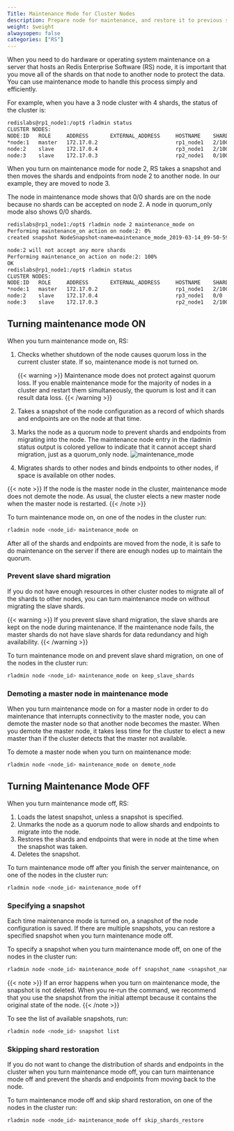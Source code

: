 ```yaml
---
Title: Maintenance Mode for Cluster Nodes
description: Prepare node for maintenance, and restore it to previous state
weight: $weight
alwaysopen: false
categories: ["RS"]
---
```

When you need to do hardware or operating system maintenance on a server that hosts an Redis Enterprise Software (RS) node,
it is important that you move all of the shards on that node to another node to protect the data.
You can use maintenance mode to handle this process simply and efficiently.

For example, when you have a 3 node cluster with 4 shards, the status of the cluster is:

```sh
redislabs@rp1_node1:/opt$ rladmin status
CLUSTER NODES:
NODE:ID   ROLE     ADDRESS       EXTERNAL_ADDRESS     HOSTNAME    SHARDS
*node:1   master   172.17.0.2                         rp1_node1   2/100
node:2    slave    172.17.0.4                         rp3_node1   2/100
node:3    slave    172.17.0.3                         rp2_node1   0/100
```

When you turn on maintenance mode for node 2, RS takes a snapshot and then moves the shards and endpoints from node 2 to another node. In our example, they are moved to node 3.

The node in maintenance mode shows that 0/0 shards are on the node because no shards can be accepted on node 2. A node in quorum_only mode also shows 0/0 shards.

```sh
redislabs@rp1_node1:/opt$ rladmin node 2 maintenance_mode on
Performing maintenance_on action on node:2: 0%
created snapshot NodeSnapshot<name=maintenance_mode_2019-03-14_09-50-59,time=None,node_uid=2>

node:2 will not accept any more shards
Performing maintenance_on action on node:2: 100%
OK
redislabs@rp1_node1:/opt$ rladmin status
CLUSTER NODES:
NODE:ID   ROLE     ADDRESS       EXTERNAL_ADDRESS     HOSTNAME    SHARDS
*node:1   master   172.17.0.2                         rp1_node1   2/100
node:2    slave    172.17.0.4                         rp3_node1   0/0
node:3    slave    172.17.0.3                         rp2_node1   2/100
```

## Turning maintenance mode ON

When you turn maintenance mode on, RS:

1. Checks whether shutdown of the node causes quorum loss in the current cluster state. If so, maintenance mode is not turned on.

    {{< warning >}}
Maintenance mode does not protect against quorum loss. If you enable maintenance mode for the majority of nodes in a cluster and restart them simultaneously,
the quorum is lost and it can result data loss.
    {{< /warning >}}

1. Takes a snapshot of the node configuration as a record of which shards and endpoints are on the node at that time.
1. Marks the node as a quorum node to prevent shards and endpoints from migrating into the node.
    The maintenance node entry in the rladmin status output is colored yellow to indicate that it cannot accept shard migration, just as a quorum_only node.
    ![maintenance_mode](/images/rs/maintenance_mode.png)
1. Migrates shards to other nodes and binds endpoints to other nodes, if space is available on other nodes.

{{< note >}}
If the node is the master node in the cluster, maintenance mode does not demote the node.
As usual, the cluster elects a new master node when the master node is restarted.
{{< /note >}}

To turn maintenance mode on, on one of the nodes in the cluster run:

```sh
rladmin node <node_id> maintenance_mode on
```

After all of the shards and endpoints are moved from the node, it is safe to do maintenance on the server if there are enough nodes up to maintain the quorum.

### Prevent slave shard migration

If you do not have enough resources in other cluster nodes to migrate all of the shards to other nodes,
you can turn maintenance mode on without migrating the slave shards.

{{< warning >}}
If you prevent slave shard migration, the slave shards are kept on the node during maintenance.
If the maintenance node fails, the master shards do not have slave shards for data redundancy and high availability.
{{< /warning >}}

To turn maintenance mode on and prevent slave shard migration, on one of the nodes in the cluster run:

```sh
rladmin node <node_id> maintenance_mode on keep_slave_shards
```

### Demoting a master node in maintenance mode

When you turn maintenance mode on for a master node in order to do maintenance that interrupts connectivity to the master node,
you can demote the master node so that another node becomes the master.
When you demote the master node, it takes less time for the cluster to elect a new master than if the cluster detects that the master not available.

To demote a master node when you turn on maintenance mode:

```sh
rladmin node <node_id> maintenance_mode on demote_node
```

## Turning Maintenance Mode OFF

When you turn maintenance mode off, RS:

1. Loads the latest snapshot, unless a snapshot is specified.
1. Unmarks the node as a quorum node to allow shards and endpoints to migrate into the node.
1. Restores the shards and endpoints that were in node at the time when the snapshot was taken.
1. Deletes the snapshot.

To turn maintenance mode off after you finish the server maintenance, on one of the nodes in the cluster run:

```sh
rladmin node <node_id> maintenance_mode off
```

### Specifying a snapshot

Each time maintenance mode is turned on, a snapshot of the node configuration is saved.
If there are multiple snapshots, you can restore a specified snapshot when you turn maintenance mode off.

To specify a snapshot when you turn maintenance mode off, on one of the nodes in the cluster run:

```sh
rladmin node <node_id> maintenance_mode off snapshot_name <snapshot_name>
```

{{< note >}}
If an error happens when you turn on maintenance mode, the snapshot is not deleted.
When you re-run the command,
we recommend that you use the snapshot from the initial attempt because it contains the original state of the node.
{{< /note >}}

To see the list of available snapshots, run:

```sh
rladmin node <node_id> snapshot list
```

### Skipping shard restoration

If you do not want to change the distribution of shards and endpoints in the cluster when you turn maintenance mode off,
you can turn maintenance mode off and prevent the shards and endpoints from moving back to the node.

To turn maintenance mode off and skip shard restoration, on one of the nodes in the cluster run:

```sh
rladmin node <node_id> maintenance_mode off skip_shards_restore
```
